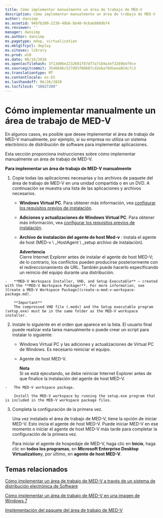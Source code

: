 ```yaml
---
title: Cómo implementar manualmente un área de trabajo de MED-V
description: Cómo implementar manualmente un área de trabajo de MED-V
author: dansimp
ms.assetid: 94bfb209-2230-49b6-bb40-9c6ab088dbf4
ms.reviewer: ''
manager: dansimp
ms.author: dansimp
ms.pagetype: mdop, virtualization
ms.mktglfcycl: deploy
ms.sitesec: library
ms.prod: w10
ms.date: 06/16/2016
ms.openlocfilehash: 3f13d06e2232681f87df7a71b9a3ef3269b4f9ce
ms.sourcegitcommit: 354664bc527d93f80687cd2eba70d1eea024c7c3
ms.translationtype: MT
ms.contentlocale: es-ES
ms.lasthandoff: 06/26/2020
ms.locfileid: "10827280"
---
```

# Cómo implementar manualmente un área de trabajo de MED-V


En algunos casos, es posible que desee implementar el área de trabajo de MED-V manualmente, por ejemplo, si su empresa no utiliza un sistema electrónico de distribución de software para implementar aplicaciones.

Esta sección proporciona instrucciones sobre cómo implementar manualmente un área de trabajo de MED-V.

**Para implementar un área de trabajo de MED-V manualmente**

1.  Copie todas las aplicaciones necesarias y los archivos de paquete del área de trabajo de MED-V en una unidad compartida o en un DVD. A continuación se muestra una lista de las aplicaciones y archivos necesarios.

    -   **Windows Virtual PC**. Para obtener más información, vea [configurar los requisitos previos de instalación](configure-installation-prerequisites.md).

    -   **Adiciones y actualizaciones de Windows Virtual PC**. Para obtener más información, vea [configurar los requisitos previos de instalación](configure-installation-prerequisites.md).

    -   **Archivo de instalación del agente de host Med-v** : instala el agente de host (MED-v \ _HostAgent \ _setup archivo de instalación).

        **Advertencia**  
        Cierre Internet Explorer antes de instalar el agente de host MED-V; de lo contrario, los conflictos pueden producirse posteriormente con el redireccionamiento de URL. También puede hacerlo especificando un reinicio del equipo durante una distribución.



~~~
-   **MED-V Workspace Installer, VHD, and Setup Executable** – created with the **MED-V Workspace Packager**. For more information, see [Create a MED-V Workspace Package](create-a-med-v-workspace-package.md).

    **Important**  
    The compressed VHD file (.medv) and the Setup executable program (setup.exe) must be in the same folder as the MED-V workspace installer.
~~~



2. Instale lo siguiente en el orden que aparece en la lista. El usuario final puede realizar esta tarea manualmente o puede crear un script para instalar lo siguiente:

   -   Windows Virtual PC y las adiciones y actualizaciones de Virtual PC de Windows. Es necesario reiniciar el equipo.

   -   Agente de host MED-V.

       **Nota**  
       Si se está ejecutando, se debe reiniciar Internet Explorer antes de que finalice la instalación del agente de host MED-V.



~~~
-   The MED-V workspace package.

    Install the MED-V workspace by running the setup.exe program that is included in the MED-V workspace package files.
~~~

3. Completa la configuración de la primera vez.

   Una vez instalado el área de trabajo de MED-V, tiene la opción de iniciar MED-V. Esto inicia el agente de host MED-V. Puede iniciar MED-V en ese momento o iniciar el agente de host MED-V más tarde para completar la configuración de la primera vez.

   Para iniciar el agente de hospedaje de MED-V, haga clic en **Inicio**, haga clic en **todos los programas**, en **Microsoft Enterprise Desktop Virtualization**y, por último, en **agente de host MED-V**.

## Temas relacionados


[Cómo implementar un área de trabajo de MED-V a través de un sistema de distribución electrónica de Software](how-to-deploy-a-med-v-workspace-through-an-electronic-software-distribution-system.md)

[Cómo implementar un área de trabajo de MED-V en una imagen de Windows 7](how-to-deploy-a-med-v-workspace-in-a-windows-7-image.md)

[Implementación del paquete del área de trabajo de MED-V](deploying-the-med-v-workspace-package.md)









